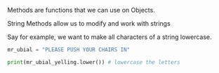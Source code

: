 Methods are functions that we can use on Objects.

String Methods allow us to modify and work with strings

Say for example, we want to make all characters of a string lowercase.

```python
mr_ubial = "PLEASE PUSH YOUR CHAIRS IN"

print(mr_ubial_yelling.lower()) # lowercase the letters
```